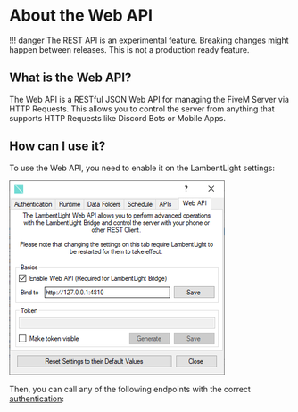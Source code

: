 # About the Web API

!!! danger
    The REST API is an experimental feature. Breaking changes might happen between releases. This is not a production ready feature.

## What is the Web API?

The Web API is a RESTful JSON Web API for managing the FiveM Server via HTTP Requests. This allows you to control the server from anything that supports HTTP Requests like Discord Bots or Mobile Apps.

## How can I use it?

To use the Web API, you need to enable it on the LambentLight settings:

![The API Settings](../images/api/settings.png)

Then, you can call any of the following endpoints with the correct [authentication](authentication.md):
